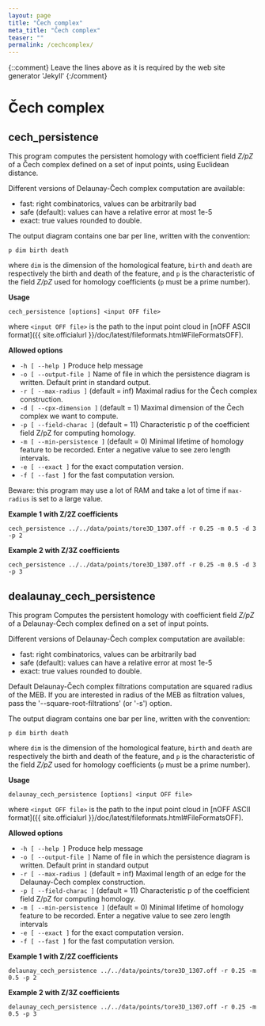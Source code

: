 ```yaml
---
layout: page
title: "Čech complex"
meta_title: "Čech complex"
teaser: ""
permalink: /cechcomplex/
---
```

{::comment}
Leave the lines above as it is required by the web site generator 'Jekyll'
{:/comment}


# Čech complex #

## cech_persistence ##
This program computes the persistent homology with coefficient field *Z/pZ* of
a Čech complex defined on a set of input points, using Euclidean distance.

Different versions of Delaunay-Čech complex computation are available:
 * fast: right combinatorics, values can be arbitrarily bad
 * safe (default): values can have a relative error at most 1e-5
 * exact: true values rounded to double.

The output diagram contains one bar per line, written with the convention:

`p dim birth death`

where `dim` is the dimension of the homological feature, `birth` and `death`
are respectively the birth and death of the feature, and `p` is the
characteristic of the field *Z/pZ* used for homology coefficients (`p` must be
a prime number).

**Usage**

`cech_persistence [options] <input OFF file>`

where
`<input OFF file>` is the path to the input point cloud in
[nOFF ASCII format]({{ site.officialurl }}/doc/latest/fileformats.html#FileFormatsOFF).

**Allowed options**

* `-h [ --help ]` Produce help message
* `-o [ --output-file ]` Name of file in which the persistence diagram is written. Default print in standard output.
* `-r [ --max-radius ]` (default = inf) Maximal radius for the Čech complex construction.
* `-d [ --cpx-dimension ]` (default = 1) Maximal dimension of the Čech complex we want to compute.
* `-p [ --field-charac ]` (default = 11) Characteristic p of the coefficient field Z/pZ for computing homology.
* `-m [ --min-persistence ]` (default = 0) Minimal lifetime of homology feature to be recorded. Enter a negative value to see zero length intervals.
* `-e [ --exact ]` for the exact computation version.
* `-f [ --fast ]` for the fast computation version.

Beware: this program may use a lot of RAM and take a lot of time if `max-radius` is set to a large value.

**Example 1 with Z/2Z coefficients**

`cech_persistence ../../data/points/tore3D_1307.off -r 0.25 -m 0.5 -d 3 -p 2`

**Example 2 with Z/3Z coefficients**

`cech_persistence ../../data/points/tore3D_1307.off -r 0.25 -m 0.5 -d 3 -p 3`


## dealaunay_cech_persistence ##

This program Computes the persistent homology with coefficient field *Z/pZ*
of a Delaunay-Čech complex defined on a set of input points.

Different versions of Delaunay-Čech complex computation are available:
 * fast: right combinatorics, values can be arbitrarily bad
 * safe (default): values can have a relative error at most 1e-5
 * exact: true values rounded to double.


Default Delaunay-Čech complex filtrations computation are squared radius of the MEB.
If you are interested in radius of the MEB as filtration values, pass the '--square-root-filtrations'
(or '-s') option.


 The output diagram contains one bar per line, written with the
convention:

`p dim birth death`

where `dim` is the dimension of the homological feature, `birth` and `death`
are respectively the birth and death of the feature, and `p` is the
characteristic of the field *Z/pZ* used for homology coefficients (`p` must be
a prime number).

**Usage**

`delaunay_cech_persistence [options] <input OFF file>`

where
`<input OFF file>` is the path to the input point cloud in
[nOFF ASCII format]({{ site.officialurl }}/doc/latest/fileformats.html#FileFormatsOFF).

**Allowed options**

* `-h [ --help ]` Produce help message
* `-o [ --output-file ]` Name of file in which the persistence diagram is written. Default print in standard output
* `-r [ --max-radius ]` (default = inf)  Maximal length of an edge for the Delaunay-Čech complex construction.
* `-p [ --field-charac ]` (default = 11) Characteristic p of the coefficient field Z/pZ for computing homology.
* `-m [ --min-persistence ]` (default = 0) Minimal lifetime of homology feature to be recorded. Enter a negative value to see zero length intervals
* `-e [ --exact ]` for the exact computation version.
* `-f [ --fast ]` for the fast computation version.

**Example 1 with Z/2Z coefficients**

`delaunay_cech_persistence ../../data/points/tore3D_1307.off -r 0.25 -m 0.5 -p 2`

**Example 2 with Z/3Z coefficients**

`delaunay_cech_persistence ../../data/points/tore3D_1307.off -r 0.25 -m 0.5 -p 3`
